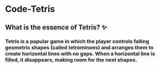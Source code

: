# Code-Tetris
## What is the essence of Tetris? :sparkles:
### Tetris is a popular game in which the player controls falling geometric shapes (called tetrominoes) and arranges them to create horizontal lines with no gaps. When a horizontal line is filled, it disappears, making room for the next shapes.
